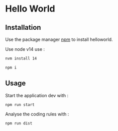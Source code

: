 # Hello World

## Installation

Use the package manager [npm](https://www.npmjs.com/) to install helloworld.

Use node v14 use :
```bash
nvm install 14
```

```bash
npm i
```

## Usage

Start the application dev with :

```bash
npm run start
```

Analyse the coding rules with :

```bash
npm run dist
```
